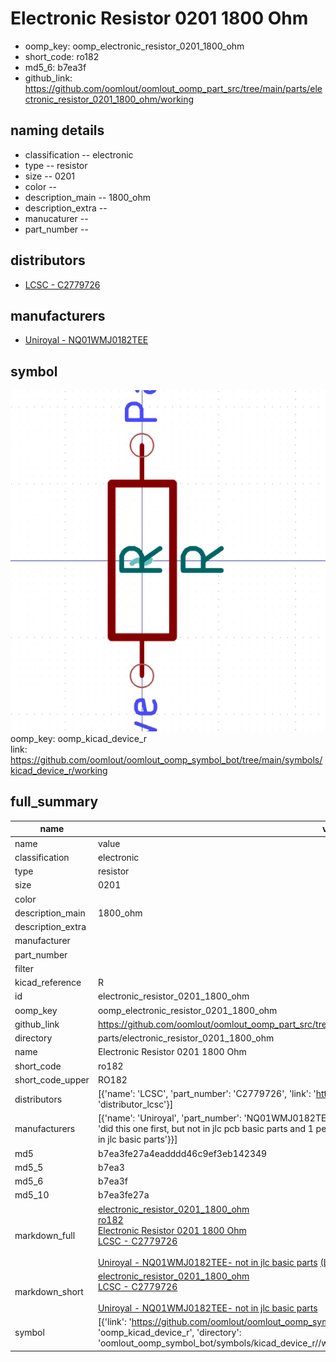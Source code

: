 # Electronic Resistor 0201 1800 Ohm

  
* oomp_key: oomp_electronic_resistor_0201_1800_ohm 
* short_code: ro182
* md5_6: b7ea3f  
* github_link: https://github.com/oomlout/oomlout_oomp_part_src/tree/main/parts/electronic_resistor_0201_1800_ohm/working  
## naming details
* classification -- electronic
* type -- resistor
* size -- 0201
* color -- 
* description_main -- 1800_ohm
* description_extra -- 
* manucaturer -- 
* part_number -- 

## distributors
* [LCSC - C2779726](https://lcsc.com/product-detail/C2779726.html)  

## manufacturers
* [Uniroyal - NQ01WMJ0182TEE]()  

## symbol

![](symbol/0/working/working_600.png)  
oomp_key: oomp_kicad_device_r  
link: https://github.com/oomlout/oomlout_oomp_symbol_bot/tree/main/symbols/kicad_device_r/working  


## full_summary
| name | value | 
| --- | --- | 
| name | value | 
| classification | electronic | 
| type | resistor | 
| size | 0201 | 
| color |  | 
| description_main | 1800_ohm | 
| description_extra |  | 
| manufacturer |  | 
| part_number |  | 
| filter |  | 
| kicad_reference | R | 
| id | electronic_resistor_0201_1800_ohm | 
| oomp_key | oomp_electronic_resistor_0201_1800_ohm | 
| github_link | https://github.com/oomlout/oomlout_oomp_part_src/tree/main/parts/electronic_resistor_0201_1800_ohm/working | 
| directory | parts/electronic_resistor_0201_1800_ohm | 
| name | Electronic Resistor 0201 1800 Ohm | 
| short_code | ro182 | 
| short_code_upper | RO182 | 
| distributors | [{'name': 'LCSC', 'part_number': 'C2779726', 'link': 'https://lcsc.com/product-detail/C2779726.html', 'id': 'distributor_lcsc'}] | 
| manufacturers | [{'name': 'Uniroyal', 'part_number': 'NQ01WMJ0182TEE', 'link': '', 'id': 'manufacturer_uniroyal', 'note': {'reason': 'did this one first, but not in jlc pcb basic parts and 1 percent are and they are the same price', 'reason_short': 'not in jlc basic parts'}}] | 
| md5 | b7ea3fe27a4eadddd46c9ef3eb142349 | 
| md5_5 | b7ea3 | 
| md5_6 | b7ea3f | 
| md5_10 | b7ea3fe27a | 
| markdown_full | [electronic_resistor_0201_1800_ohm](https://github.com/oomlout/oomlout_oomp_part_src/tree/main/parts/electronic_resistor_0201_1800_ohm/working)<br>[ro182](https://github.com/oomlout/oomlout_oomp_part_src/tree/main/parts/electronic_resistor_0201_1800_ohm/working)<br>[Electronic Resistor 0201 1800 Ohm](https://github.com/oomlout/oomlout_oomp_part_src/tree/main/parts/electronic_resistor_0201_1800_ohm/working)<br>[LCSC - C2779726<br>](https://lcsc.com/product-detail/C2779726.html)<br>[Uniroyal - NQ01WMJ0182TEE- not in jlc basic parts]() [(L)  ](https://www.lcsc.com/search?q=NQ01WMJ0182TEE)[(D)  ](https://www.digikey.com/en/products?keywords=NQ01WMJ0182TEE)[(M)  ](https://www.mouser.com/Search/Refine?Keyword=NQ01WMJ0182TEE)[(N)  ](https://www.newark.com/search?st=NQ01WMJ0182TEE)[(SZ)  ](https://so.szlcsc.com/global.html?k=NQ01WMJ0182TEE)<br> | 
| markdown_short | [electronic_resistor_0201_1800_ohm](https://github.com/oomlout/oomlout_oomp_part_src/tree/main/parts/electronic_resistor_0201_1800_ohm/working)<br>[LCSC - C2779726<br>](https://lcsc.com/product-detail/C2779726.html)<br>[Uniroyal - NQ01WMJ0182TEE- not in jlc basic parts]() | 
| symbol | [{'link': 'https://github.com/oomlout/oomlout_oomp_symbol_bot/tree/main/symbols/kicad_device_r', 'oomp_key': 'oomp_kicad_device_r', 'directory': 'oomlout_oomp_symbol_bot/symbols/kicad_device_r//working/working.kicad_sym'}] | 
